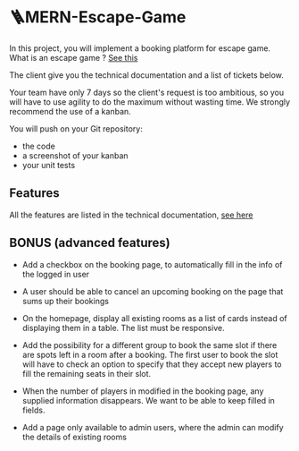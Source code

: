 # 🪜MERN-Escape-Game

In this project, you will implement a booking platform for escape game. What is an escape game ? [See this](https://fr.wikipedia.org/wiki/Jeu_d%27%C3%A9vasion)

The client give you the technical documentation and a list of tickets below.

Your team have only 7 days so the client's request is too ambitious, so you will have to use agility to do the maximum without wasting time.
We strongly recommend the use of a kanban.

You will push on your Git repository:

 * the code
 * a screenshot of your kanban
 * your unit tests 

## Features 

   All the features are listed in the technical documentation, [see here](https://github.com/Matrice-io/MERN-Escape-Game/blob/main/Document_technique.png)
  
## BONUS (advanced features)

 - Add a checkbox on the booking page, to automatically fill in the info of the logged in user
 - A user should be able to cancel an upcoming booking on the page that sums up their bookings
 - On the homepage, display all existing rooms as a list of cards instead of displaying them in a table. The list must be responsive.

 - Add the possibility for a different group to book the same slot if there are spots left in a room after a booking. The first user to book the slot will have to check an option to specify that they accept new players to fill the remaining seats in their slot.
 - When the number of players in modified in the booking page, any supplied information disappears. We want to be able to keep filled in fields.
 - Add a page only available to admin users, where the admin can modify the details of existing rooms
